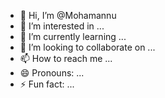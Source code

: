- 👋 Hi, I’m @Mohamannu
- 👀 I’m interested in ...
- 🌱 I’m currently learning ...
- 💞️ I’m looking to collaborate on ...
- 📫 How to reach me ...
- 😄 Pronouns: ...
- ⚡ Fun fact: ...

<!---
Mohamannu/Mohamannu is a ✨ special ✨ repository because its `README.md` (this file) appears on your GitHub profile.
You can click the Preview link to take a look at your changes.
--->
